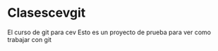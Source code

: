 # Clasescevgit
El curso de git para cev
Esto es un proyecto de prueba para ver como trabajar con git
